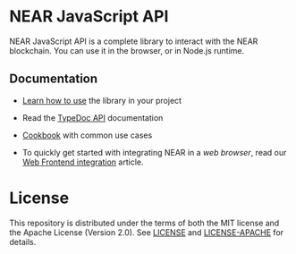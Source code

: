 # NEAR JavaScript API

NEAR JavaScript API is a complete library to interact with the NEAR blockchain. You can use it in the browser, or in Node.js runtime.

## Documentation

- [Learn how to use](https://docs.near.org/tools/chainless-api-ts/quick-reference) the library in your project

- Read the [TypeDoc API](https://near.github.io/chainless-api-ts/) documentation

- [Cookbook](https://github.com/wulianapp/chainless-api-ts/blob/master/packages/cookbook/README.md) with common use cases

- To quickly get started with integrating NEAR in a _web browser_, read our [Web Frontend integration](https://docs.near.org/develop/integrate/frontend) article.

# License

This repository is distributed under the terms of both the MIT license and the Apache License (Version 2.0).
See [LICENSE](https://github.com/wulianapp/chainless-api-ts/blob/master/LICENSE) and [LICENSE-APACHE](https://github.com/wulianapp/chainless-api-ts/blob/master/LICENSE-APACHE) for details.
